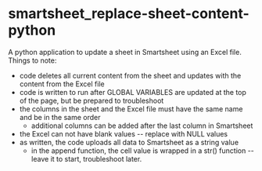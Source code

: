 # smartsheet_replace-sheet-content-python
A python application to update a sheet in Smartsheet using an Excel file. Things to note:
  - code deletes all current content from the sheet and updates with the content from the Excel file
  - code is written to run after GLOBAL VARIABLES are updated at the top of the page, but be prepared to troubleshoot
  - the columns in the sheet and the Excel file must have the same name and be in the same order
     - additional columns can be added after the last column in Smartsheet
  - the Excel can not have blank values -- replace with NULL values
  - as written, the code uploads all data to Smartsheet as a string value 
     - in the append function, the cell value is wrapped in a str() function -- leave it to start, troubleshoot later.
  
